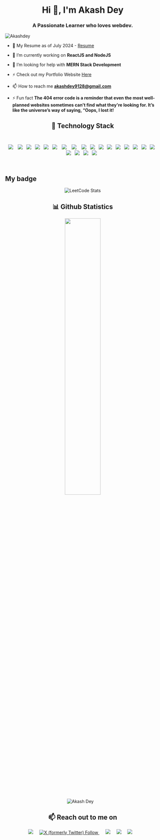 <h1 align="center">Hi 👋, I'm Akash Dey</h1>
<h3 align="center">A Passionate Learner who loves webdev.</h3>
 <img src="https://komarev.com/ghpvc/?username=akashdey23" alt="Akashdey" /> 
<p align="center">

- 📃 My Resume as of July 2024 - <a href = "https://www.linkedin.com/in/akashdey23/overlay/1723639081924/single-media-viewer?type=DOCUMENT&profileId=ACoAAEAjkYQBNk0pIi9Nk4d6hn6dIPpmc1tzCe8&lipi=urn%3Ali%3Apage%3Ad_flagship3_profile_view_base%3BznJjcA0KSbmgpLOuoBEgfg%3D%3D">Resume</a>

- 🔭 I’m currently working on **ReactJS and NodeJS**

- 🤔 I’m looking for help with **MERN Stack Development**

- ⚡ Check out my Portfolio Website <a href = "https://akashdey23.github.io/react_pf">Here</a>

- 📫 How to reach me **akashdey9128@gmail.com**

- ⚡ Fun fact **The 404 error code is a reminder that even the most well-planned websites sometimes can't find what they're looking for. It’s like the universe’s way of saying, “Oops, I lost it!**


<h2 align="center"> 🔭 Technology Stack</h2>
<br>
<p align="center">
  <img src="https://img.shields.io/badge/HTML5-E34F26?style=for-the-badge&logo=html5&logoColor=white" />&nbsp;&nbsp;&nbsp;
  <img src="https://img.shields.io/badge/CSS3-1572B6?style=for-the-badge&logo=css3&logoColor=white" />&nbsp;&nbsp; 
  <img src="https://img.shields.io/badge/Sass-CC6699?style=for-the-badge&logo=sass&logoColor=white" />&nbsp;&nbsp; 
  <img src="https://img.shields.io/badge/Bootstrap-563D7C?style=for-the-badge&logo=bootstrap&logoColor=white" />&nbsp;&nbsp; 
   <img src="https://img.shields.io/badge/JavaScript-323330?style=for-the-badge&logo=javascript&logoColor=F7DF1E" />&nbsp;&nbsp;
  <img src="https://img.shields.io/badge/Node.js-339933?style=for-the-badge&logo=nodedotjs&logoColor=white" />&nbsp;&nbsp;&nbsp;
  <img src="https://img.shields.io/badge/Express.js-000000?style=for-the-badge&logo=express&logoColor=white" />&nbsp;&nbsp;&nbsp;
  <img src="https://img.shields.io/badge/React-20232A?style=for-the-badge&logo=react&logoColor=61DAFB" />&nbsp;&nbsp;&nbsp;
  <img src="https://img.shields.io/badge/MongoDB-4EA94B?style=for-the-badge&logo=mongodb&logoColor=white" />&nbsp;&nbsp;
  <img src="https://img.shields.io/badge/C-00599C?style=for-the-badge&logo=c&logoColor=white" />&nbsp;&nbsp;
  <img src="https://img.shields.io/badge/Java-ED8B00?style=for-the-badge&logo=java&logoColor=white" />&nbsp;&nbsp;
  <img src="https://img.shields.io/badge/Python-3776AB?style=for-the-badge&logo=python&logoColor=white" />&nbsp;&nbsp;
  <img src="https://img.shields.io/badge/-C++-blue?logo=cplusplus" />&nbsp;&nbsp;
  <img src="https://img.shields.io/badge/npm-CB3837?style=for-the-badge&logo=npm&logoColor=white" />&nbsp;&nbsp;
  <img src="https://img.shields.io/badge/Netlify-00C7B7?style=for-the-badge&logo=netlify&logoColor=white" />&nbsp;&nbsp;
  <img src="https://img.shields.io/badge/Git-F05032?style=for-the-badge&logo=git&logoColor=white" />&nbsp;&nbsp;
  <img src="https://img.shields.io/badge/GitHub-100000?style=for-the-badge&logo=github&logoColor=white" />&nbsp;&nbsp; 
  <img src="https://img.shields.io/badge/Markdown-000000?style=for-the-badge&logo=markdown&logoColor=white" />&nbsp;&nbsp; 
  <img src="https://img.shields.io/badge/Canva-%2300C4CC.svg?&style=for-the-badge&logo=Canva&logoColor=white" />&nbsp;&nbsp; 
  <img src="https://img.shields.io/badge/Notion-000000?style=for-the-badge&logo=notion&logoColor=white" />&nbsp;&nbsp; 
  <img src="https://img.shields.io/badge/Google%20Analytics-E37400?style=for-the-badge&logo=google%20analytics&logoColor=white" />&nbsp;&nbsp; 
</p>
<br>

## My badge
<p align="center">
  <img src="https://leetcode.card.workers.dev/akashh023?theme=unicorn&font=baloo&extension=activity" alt="LeetCode Stats"/>
</p>

<h2 align="center">📊 Github Statistics </h2>
</><p align="center">
<img width="48%" src="https://github-readme-streak-stats.herokuapp.com/?user=akashdey23&theme=material-palenight" /></p>

</p><p align="center"> <img src="https://github-readme-stats.vercel.app/api?username=akashdey23&layout=compact&hide=html&theme=jolly" alt="Akash Dey" />&nbsp;&nbsp;&nbsp;&nbsp; </p>

<h2 align="center">📫 Reach out to me on</h2>
<p align="center">
  <a target="_blank"href="https://www.linkedin.com/in/akash-dey-40445b260/"><img src="https://img.shields.io/badge/linkedin-%230077B5.svg?&style=for-the-badge&logo=linkedin&logoColor=white" /></a>&nbsp;&nbsp;&nbsp;&nbsp;
  <a target="_blank" href="https://x.com/AkashDey9128">
  <img alt="X (formerly Twitter) Follow" 
       src="https://img.shields.io/twitter/follow/akashdey9128?style=for-the-badge&logo=twitter&logoColor=white&color=black&labelColor=black" />
</a>&nbsp;&nbsp;&nbsp;&nbsp;
  <a href="mailto:akashdey9128@gmail.com?subject=Hello%20Anirudh,%20From%20Github"><img src="https://img.shields.io/badge/gmail-%23D14836.svg?&style=for-the-badge&logo=gmail&logoColor=white" /></a>&nbsp;&nbsp;&nbsp;&nbsp;
  <a href="https://www.instagram.com/akashhhhh.ig/"><img src="https://img.shields.io/badge/Instagram-E4405F?style=for-the-badge&logo=instagram&logoColor=white" /></a>&nbsp;&nbsp;&nbsp;&nbsp;
  <a href="https://www.instagram.com/akashhhhh.ig/"><img src="https://img.shields.io/badge/Instagram-E4405F?style=for-the-badge&logo=instagram&logoColor=white" /></a>&nbsp;&nbsp;&nbsp;&nbsp;
</p>

